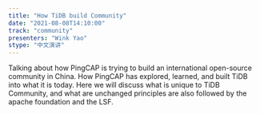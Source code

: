 ```yaml
---
title: "How TiDB build Community"
date: "2021-08-08T14:10:00" 
track: "community"
presenters: "Wink Yao"
stype: "中文演讲"
---
```

Talking about how PingCAP is trying to build an international open-source community in China. How PingCAP has explored, learned, and built TiDB into what it is today. Here we will discuss what is unique to TiDB Community, and what are unchanged principles are also followed by the apache foundation and the LSF.
